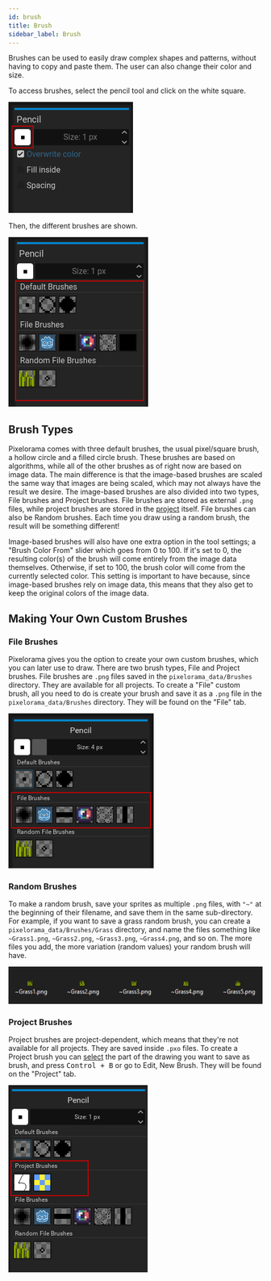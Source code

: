 ```yaml
---
id: brush
title: Brush
sidebar_label: Brush
---
```


Brushes can be used to easily draw complex shapes and patterns, without having to copy and paste them. The user can also change their color and size.

To access brushes, select the pencil tool and click on the white square.

![Brush selection](../../static/img/brush_selection.png)

Then, the different brushes are shown.

![Brush types](../../static/img/brush_types.png)

## Brush Types
Pixelorama comes with three default brushes, the usual pixel/square brush, a hollow circle and a filled circle brush. These brushes are based on algorithms, while all of the other brushes as of right now are based on image data. The main difference is that the image-based brushes are scaled the same way that images are being scaled, which may not always have the result we desire. The image-based brushes are also divided into two types, File brushes and Project brushes. File brushes are stored as external `.png` files, while project brushes are stored in the [project](project) itself. File brushes can also be Random brushes. Each time you draw using a random brush, the result will be something different!

Image-based brushes will also have one extra option in the tool settings; a "Brush Color From" slider which goes from 0 to 100. If it's set to 0, the resulting color(s) of the brush will come entirely from the image data themselves. Otherwise, if set to 100, the brush color will come from the currently selected color. This setting is important to have because, since image-based brushes rely on image data, this means that they also get to keep the original colors of the image data.

## Making Your Own Custom Brushes

### File Brushes
Pixelorama gives you the option to create your own custom brushes, which you can later use to draw. There are two brush types, File and Project brushes. File brushes are `.png` files saved in the `pixelorama_data/Brushes` directory. They are available for all projects. To create a "File" custom brush, all you need to do is create your brush and save it as a `.png` file in the `pixelorama_data/Brushes` directory. They will be found on the "File" tab.

![File brushes tab](../../static/img/file_brushes.png)

### Random Brushes
To make a random brush, save your sprites as multiple `.png` files, with `"~"` at the beginning of their filename, and save them in the same sub-directory. For example, if you want to save a grass random brush, you can create a `pixelorama_data/Brushes/Grass` directory, and name the files something like `~Grass1.png`, `~Grass2.png`, `~Grass3.png`, `~Grass4.png`, and so on. The more files you add, the more variation (random values) your random brush will have.

![Random brush files](../../static/img/grass_random_brush.png)

### Project Brushes
Project brushes are project-dependent, which means that they're not available for all projects. They are saved inside `.pxo` files. To create a Project brush you can [select](../user_manual/selecting) the part of the drawing you want to save as brush, and press <kbd>Control + B</kbd> or go to Edit, New Brush. They will be found on the "Project" tab.

![Project brushes tab](../../static/img/project_brushes.png)
